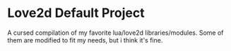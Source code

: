 # Love2d Default Project
A cursed compilation of my favorite lua/love2d libraries/modules.
Some of them are modified to fit my needs, but i think it's fine.
